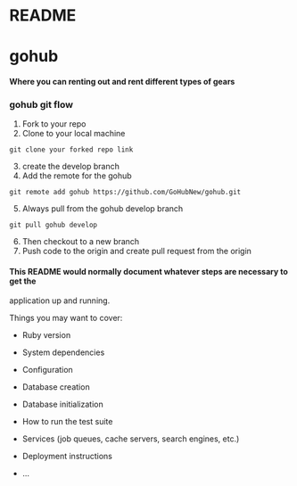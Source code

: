 # README


# gohub
#### Where you can renting out and rent different types of gears

### gohub git flow

1. Fork to your repo
2. Clone to your local machine

```
git clone your forked repo link

```
3. create the develop branch 
4. Add the remote for the gohub

```
git remote add gohub https://github.com/GoHubNew/gohub.git

```

5. Always pull from the gohub develop branch

```
git pull gohub develop

```
6. Then checkout to a new branch 
7. Push code to the origin and create pull request from the origin




#### This README would normally document whatever steps are necessary to get the
application up and running.

Things you may want to cover:

* Ruby version

* System dependencies

* Configuration

* Database creation

* Database initialization

* How to run the test suite

* Services (job queues, cache servers, search engines, etc.)

* Deployment instructions

* ...
